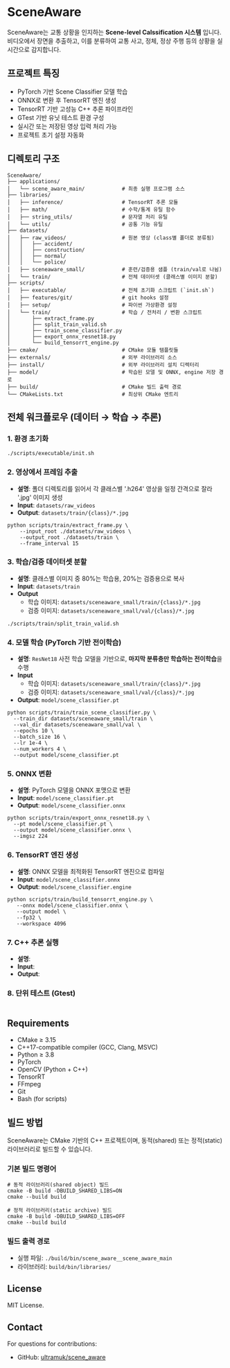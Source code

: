 # SceneAware
SceneAware는 교통 상황을 인지하는 **Scene-level Calssification 시스템** 입니다.
비디오에서 장면을 추출하고, 이를 분류하여 교통 사고, 정체, 정상 주행 등의 상황을 실시간으로 감지합니다.

## 프로젝트 특징
- PyTorch 기반 Scene Classifier 모델 학습
- ONNX로 변환 후 TensorRT 엔진 생성
- TensorRT 기반 고성능 C++ 추론 파이프라인
- GTest 기반 유닛 테스트 환경 구성
- 실시간 또는 저장된 영상 입력 처리 가능
- 프로젝트 초기 설정 자동화

## 디렉토리 구조
```
SceneAware/
├── applications/
│   └── scene_aware_main/            # 최종 실행 프로그램 소스
├── libraries/
│   ├── inference/                   # TensorRT 추론 모듈
│   ├── math/                        # 수학/통계 유틸 함수
│   ├── string_utils/                # 문자열 처리 유틸
│   └── utils/                       # 공통 기능 유틸
├── datasets/
│   ├── raw_videos/                  # 원본 영상 (class별 폴더로 분류됨)
│   │   ├── accident/
│   │   ├── construction/
│   │   ├── normal/
│   │   └── police/
│   ├── sceneaware_small/            # 훈련/검증용 샘플 (train/val로 나뉨)
│   └── train/                       # 전체 데이터셋 (클래스별 이미지 분할)
├── scripts/
│   ├── executable/                  # 전체 초기화 스크립트 (`init.sh`)
│   ├── features/git/                # git hooks 설정
│   ├── setup/                       # 파이썬 가상환경 설정
│   └── train/                       # 학습 / 전처리 / 변환 스크립트
│       ├── extract_frame.py
│       ├── split_train_valid.sh
│       ├── train_scene_classifier.py
│       ├── export_onnx_resnet18.py
│       └── build_tensorrt_engine.py
├── cmake/                           # CMake 모듈 템플릿들
├── externals/                       # 외부 라이브러리 소스
├── install/                         # 외부 라이브러리 설치 디렉터리
├── model/                           # 학습된 모델 및 ONNX, engine 저장 경로
├── build/                           # CMake 빌드 출력 경로
└── CMakeLists.txt                   # 최상위 CMake 엔트리
```

## 전체 워크플로우 (데이터 → 학습 → 추론)
### 1. 환경 초기화
```
./scripts/executable/init.sh
```

### 2. 영상에서 프레임 추출
- **설명**: 폴더 디렉토리를 읽어서 각 클래스별 '.h264' 영상을 일정 간격으로 잘라 '.jpg' 이미지 생성
- **Input**: `datasets/raw_videos`
- **Output**: `datasets/train/{class}/*.jpg`

```
python scripts/train/extract_frame.py \
    --input_root ./datasets/raw_videos \
    --output_root ./datasets/train \
    --frame_interval 15
```

### 3. 학습/검증 데이터셋 분할
- **설명**: 클래스별 이미지 중 80%는 학습용, 20%는 검증용으로 복사
- **Input**: `datasets/train`
- **Output**
    - 학습 이미지: `datasets/sceneaware_small/train/{class}/*.jpg`
    - 검증 이미지: `datasets/sceneaware_small/val/{class}/*.jpg`
```
./scripts/train/split_train_valid.sh
```

### 4. 모델 학습 (PyTorch 기반 전이학습)
- **설명**: `ResNet18` 사전 학습 모델을 기반으로, **마지막 분류층만 학습하는 전이학습**을 수행
- **Input**
    - 학습 이미지: `datasets/sceneaware_small/train/{class}/*.jpg`
    - 검증 이미지: `datasets/sceneaware_small/val/{class}/*.jpg`
- **Output**: `model/scene_classifier.pt`

```
python scripts/train/train_scene_classifier.py \
  --train_dir datasets/sceneaware_small/train \
  --val_dir datasets/sceneaware_small/val \
  --epochs 10 \
  --batch_size 16 \
  --lr 1e-4 \
  --num_workers 4 \
  --output model/scene_classifier.pt
```

### 5. ONNX 변환
- **설명**: PyTorch 모델을 ONNX 포맷으로 변환
- **Input**: `model/scene_classifier.pt`
- **Output**: `model/scene_classifier.onnx`

```
python scripts/train/export_onnx_resnet18.py \
  --pt model/scene_classifier.pt \
  --output model/scene_classifier.onnx \
  --imgsz 224
```

### 6. TensorRT 엔진 생성
- **설명**: ONNX 모델을 최적화된 TensorRT 엔진으로 컴파일
- **Input**: `model/scene_classifier.onnx`
- **Output**: `model/scene_classifier.engine`

```
python scripts/train/build_tensorrt_engine.py \
   --onnx model/scene_classifier.onnx \
   --output model \
   --fp32 \
   --workspace 4096
```

### 7. C++ 추론 실행
- **설명**: 
- **Input**: 
- **Output**: 

### 8. 단위 테스트 (Gtest)
```

```

## Requirements
- CMake ≥ 3.15
- C++17-compatible compiler (GCC, Clang, MSVC)
- Python ≥ 3.8
- PyTorch
- OpenCV (Python + C++)
- TensorRT
- FFmpeg
- Git
- Bash (for scripts)

## 빌드 방법
SceneAware는 CMake 기반의 C++ 프로젝트이며, 동적(shared) 또는 정적(static) 라이브러리로 빌드할 수 있습니다.

### 기본 빌드 명령어
```
# 동적 라이브러리(shared object) 빌드
cmake -B build -DBUILD_SHARED_LIBS=ON
cmake --build build

# 정적 라이브러리(static archive) 빌드
cmake -B build -DBUILD_SHARED_LIBS=OFF
cmake --build build
```

### 빌드 출력 경로
- 실행 파일: `./build/bin/scene_aware__scene_aware_main`
- 라이브러리: `build/bin/libraries/`

## License
MIT License.

## Contact
For questions for contributions:
- GitHub: [ultramuk/scene_aware](https://github.com/ultramuk/scene_aware)
